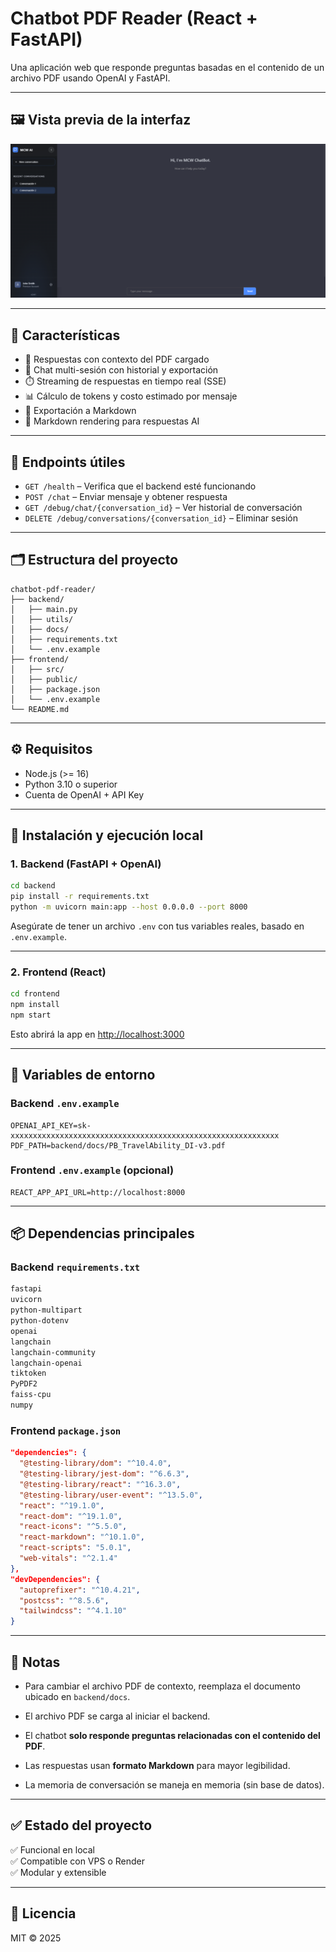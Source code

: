 # Chatbot PDF Reader (React + FastAPI)

Una aplicación web que responde preguntas basadas en el contenido de un archivo PDF usando OpenAI y FastAPI.

---

## 🖼 Vista previa de la interfaz

![Vista previa de la app](Preview.png)

---

## 🚀 Características

- 🧠 Respuestas con contexto del PDF cargado
- 💬 Chat multi-sesión con historial y exportación
- ⏱️ Streaming de respuestas en tiempo real (SSE)
- 📊 Cálculo de tokens y costo estimado por mensaje
- 📎 Exportación a Markdown
- 🧾 Markdown rendering para respuestas AI

---

## 🧪 Endpoints útiles

- `GET /health` – Verifica que el backend esté funcionando
- `POST /chat` – Enviar mensaje y obtener respuesta
- `GET /debug/chat/{conversation_id}` – Ver historial de conversación
- `DELETE /debug/conversations/{conversation_id}` – Eliminar sesión

---

## 🗂️ Estructura del proyecto

```
chatbot-pdf-reader/
├── backend/
│   ├── main.py
│   ├── utils/
│   ├── docs/
│   ├── requirements.txt
│   └── .env.example
├── frontend/
│   ├── src/
│   ├── public/
│   ├── package.json
│   └── .env.example
└── README.md
```

---

## ⚙️ Requisitos

- Node.js (>= 16)
- Python 3.10 o superior
- Cuenta de OpenAI + API Key

---

## 🔧 Instalación y ejecución local

### 1. Backend (FastAPI + OpenAI)

```bash
cd backend
pip install -r requirements.txt
python -m uvicorn main:app --host 0.0.0.0 --port 8000
```

Asegúrate de tener un archivo `.env` con tus variables reales, basado en `.env.example`.

---

### 2. Frontend (React)

```bash
cd frontend
npm install
npm start
```

Esto abrirá la app en [http://localhost:3000](http://localhost:3000)

---

## 🔐 Variables de entorno

### Backend `.env.example`

```env
OPENAI_API_KEY=sk-xxxxxxxxxxxxxxxxxxxxxxxxxxxxxxxxxxxxxxxxxxxxxxxxxxxxxxxxxxxx
PDF_PATH=backend/docs/PB_TravelAbility_DI-v3.pdf
```

### Frontend `.env.example` (opcional)

```env
REACT_APP_API_URL=http://localhost:8000
```

---

## 📦 Dependencias principales

### Backend `requirements.txt`

```txt
fastapi
uvicorn
python-multipart
python-dotenv
openai
langchain
langchain-community
langchain-openai
tiktoken
PyPDF2
faiss-cpu
numpy
```

### Frontend `package.json`

```json
"dependencies": {
  "@testing-library/dom": "^10.4.0",
  "@testing-library/jest-dom": "^6.6.3",
  "@testing-library/react": "^16.3.0",
  "@testing-library/user-event": "^13.5.0",
  "react": "^19.1.0",
  "react-dom": "^19.1.0",
  "react-icons": "^5.5.0",
  "react-markdown": "^10.1.0",
  "react-scripts": "5.0.1",
  "web-vitals": "^2.1.4"
},
"devDependencies": {
  "autoprefixer": "^10.4.21",
  "postcss": "^8.5.6",
  "tailwindcss": "^4.1.10"
}
```

---

## 📝 Notas

- Para cambiar el archivo PDF de contexto, reemplaza el documento ubicado en `backend/docs`.

- El archivo PDF se carga al iniciar el backend.
- El chatbot **solo responde preguntas relacionadas con el contenido del PDF**.
- Las respuestas usan **formato Markdown** para mayor legibilidad.
- La memoria de conversación se maneja en memoria (sin base de datos).

---

## ✅ Estado del proyecto

✅ Funcional en local  
✅ Compatible con VPS o Render  
✅ Modular y extensible

---

## 📄 Licencia

MIT © 2025
